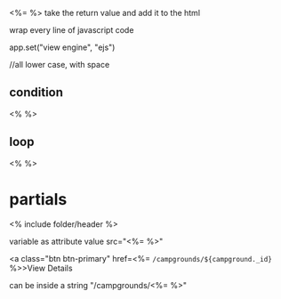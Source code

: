 <%= %>
take the return value and add it to the html

wrap every line of javascript code 

app.set("view engine", "ejs")

//all lower case, with space


## condition
<% %>


## loop
<% %>


# partials
<% include folder/header %>

variable as attribute value
src="<%= %>"

<a class="btn btn-primary" href=<%= `/campgrounds/${campground._id}` %>>View Details</a>

can be inside a string "/campgrounds/<%= %>"